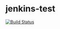 # jenkins-test
[![Build Status](https://travis-ci.com/jpgSouza/jenkins-test.svg?branch=master)](https://travis-ci.com/jpgSouza/jenkins-test)

